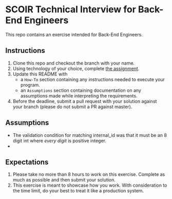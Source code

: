# SCOIR Technical Interview for Back-End Engineers
This repo contains an exercise intended for Back-End Engineers.

## Instructions
1. Clone this repo and checkout the branch with your name.
1. Using technology of your choice, complete [the assignment](./Assignment.md).
1. Update this README with
    * a `How-To` section containing any instructions needed to execute your program.
    * an `Assumptions` section containing documentation on any assumptions made while interpreting the requirements.
1. Before the deadline, submit a pull request with your solution against your branch (please do not submit a PR against master).

## Assumptions
- The validation condition for matching internal_id was that it must be an 8 digit int where *every digit* is positive integer.
- 

## Expectations
1. Please take no more than 8 hours to work on this exercise. Complete as much as possible and then submit your solution.
1. This exercise is meant to showcase how you work. With consideration to the time limit, do your best to treat it like a production system.
